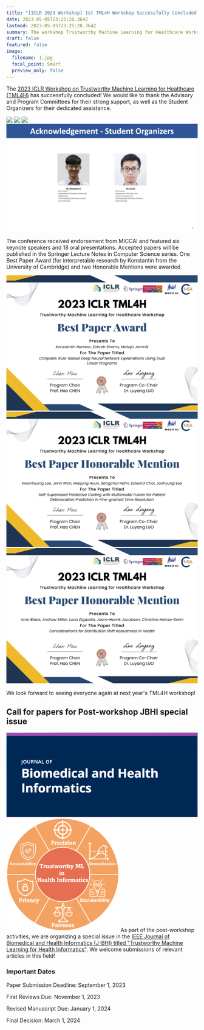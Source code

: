 ```yaml
---
title: "[ICLR 2023 Workshop] 1st TML4H Workshop Successfully Concluded & Call for Papers for JHBI Special Issue"
date: 2023-05-05T23:25:28.364Z
lastmod: 2023-05-05T23:25:28.364Z
summary: The workshop Trustworthy Machine Learning for Healthcare Workshop was successfully held. We also call for papers for the Post-workshop special issue of Journal of Healthcare and Biomedical Informatics (JHBI).
draft: false
featured: false
image:
  filename: 1.jpg
  focal_point: Smart
  preview_only: false
---
```

<!--StartFragment-->

The [2023 ICLR Workshop on Trustworthy Machine Learning for Healthcare (TML4H)](https://sites.google.com/view/tml4h2023) has successfully concluded! We would like to thank the Advisory and Program Committees for their strong support, as well as the Student Organizers for their dedicated assistance. 

![](7.png)
![](8.png)
![](9.png)
![](10.png)

The conference received endorsement from MICCAI and featured six keynote speakers and 18 oral presentations. Accepted papers will be published in the Springer Lecture Notes in Computer Science series. One Best Paper Award (for interpretable research by Konstantin from the University of Cambridge) and two Honorable Mentions were awarded. 

![](2.png)
![](3.png)
![](5.png)

We look forward to seeing everyone again at next year's TML4H workshop!
<!--EndFragment-->

<!--StartFragment-->

## **Call for papers for Post-workshop JBHI special issue**

![](4.png)
![](6.jpg)
As part of the post-workshop activities, we are organizing a special issue in the [IEEE Journal of Biomedical and Health Informatics (J-BHI) titled "Trustworthy Machine Learning for Health Informatics"](https://www.embs.org/jbhi/wp-content/uploads/sites/18/2023/05/Trustworthy-20230401_CallforPapers_TMLH.pdf). We welcome submissions of relevant articles in this field!

<!--EndFragment-->

<!--StartFragment-->

### **Important Dates**

Paper Submission Deadline: September 1, 2023

First Reviews Due: November 1, 2023

Revised Manuscript Due: January 1, 2024

Final Decision: March 1, 2024

<!--EndFragment-->